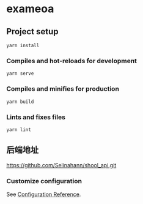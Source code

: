 # exameoa

## Project setup
```
yarn install
```

### Compiles and hot-reloads for development
```
yarn serve
```

### Compiles and minifies for production
```
yarn build
```

### Lints and fixes files
```
yarn lint
```
## 后端地址
https://github.com/Selinahann/shool_api.git

### Customize configuration
See [Configuration Reference](https://cli.vuejs.org/config/).
